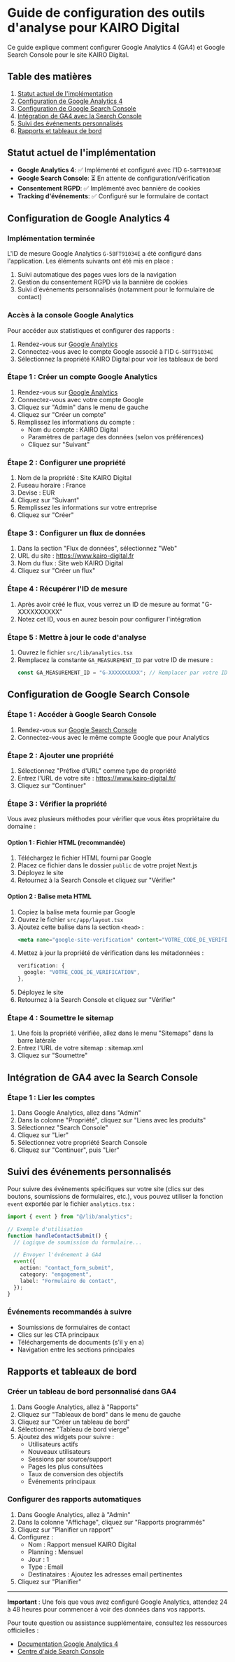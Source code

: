 # Guide de configuration des outils d'analyse pour KAIRO Digital

Ce guide explique comment configurer Google Analytics 4 (GA4) et Google Search Console pour le site KAIRO Digital.

## Table des matières

1. [Statut actuel de l'implémentation](#statut-actuel-de-limplémentation)
2. [Configuration de Google Analytics 4](#configuration-de-google-analytics-4)
3. [Configuration de Google Search Console](#configuration-de-google-search-console)
4. [Intégration de GA4 avec la Search Console](#intégration-de-ga4-avec-la-search-console)
5. [Suivi des événements personnalisés](#suivi-des-événements-personnalisés)
6. [Rapports et tableaux de bord](#rapports-et-tableaux-de-bord)

## Statut actuel de l'implémentation

- **Google Analytics 4**: ✅ Implémenté et configuré avec l'ID `G-58FT91034E`
- **Google Search Console**: ⏳ En attente de configuration/vérification
- **Consentement RGPD**: ✅ Implémenté avec bannière de cookies
- **Tracking d'événements**: ✅ Configuré sur le formulaire de contact

## Configuration de Google Analytics 4

### Implémentation terminée

L'ID de mesure Google Analytics `G-58FT91034E` a été configuré dans l'application. Les éléments suivants ont été mis en place :

1. Suivi automatique des pages vues lors de la navigation
2. Gestion du consentement RGPD via la bannière de cookies
3. Suivi d'événements personnalisés (notamment pour le formulaire de contact)

### Accès à la console Google Analytics

Pour accéder aux statistiques et configurer des rapports :

1. Rendez-vous sur [Google Analytics](https://analytics.google.com/)
2. Connectez-vous avec le compte Google associé à l'ID `G-58FT91034E`
3. Sélectionnez la propriété KAIRO Digital pour voir les tableaux de bord

### Étape 1 : Créer un compte Google Analytics

1. Rendez-vous sur [Google Analytics](https://analytics.google.com/)
2. Connectez-vous avec votre compte Google
3. Cliquez sur "Admin" dans le menu de gauche
4. Cliquez sur "Créer un compte"
5. Remplissez les informations du compte :
   - Nom du compte : KAIRO Digital
   - Paramètres de partage des données (selon vos préférences)
   - Cliquez sur "Suivant"

### Étape 2 : Configurer une propriété

1. Nom de la propriété : Site KAIRO Digital
2. Fuseau horaire : France
3. Devise : EUR
4. Cliquez sur "Suivant"
5. Remplissez les informations sur votre entreprise
6. Cliquez sur "Créer"

### Étape 3 : Configurer un flux de données

1. Dans la section "Flux de données", sélectionnez "Web"
2. URL du site : https://www.kairo-digital.fr
3. Nom du flux : Site web KAIRO Digital
4. Cliquez sur "Créer un flux"

### Étape 4 : Récupérer l'ID de mesure

1. Après avoir créé le flux, vous verrez un ID de mesure au format "G-XXXXXXXXXX"
2. Notez cet ID, vous en aurez besoin pour configurer l'intégration

### Étape 5 : Mettre à jour le code d'analyse

1. Ouvrez le fichier `src/lib/analytics.tsx`
2. Remplacez la constante `GA_MEASUREMENT_ID` par votre ID de mesure :
   ```typescript
   const GA_MEASUREMENT_ID = "G-XXXXXXXXXX"; // Remplacer par votre ID
   ```

## Configuration de Google Search Console

### Étape 1 : Accéder à Google Search Console

1. Rendez-vous sur [Google Search Console](https://search.google.com/search-console)
2. Connectez-vous avec le même compte Google que pour Analytics

### Étape 2 : Ajouter une propriété

1. Sélectionnez "Préfixe d'URL" comme type de propriété
2. Entrez l'URL de votre site : https://www.kairo-digital.fr/
3. Cliquez sur "Continuer"

### Étape 3 : Vérifier la propriété

Vous avez plusieurs méthodes pour vérifier que vous êtes propriétaire du domaine :

#### Option 1 : Fichier HTML (recommandée)

1. Téléchargez le fichier HTML fourni par Google
2. Placez ce fichier dans le dossier `public` de votre projet Next.js
3. Déployez le site
4. Retournez à la Search Console et cliquez sur "Vérifier"

#### Option 2 : Balise meta HTML

1. Copiez la balise meta fournie par Google
2. Ouvrez le fichier `src/app/layout.tsx`
3. Ajoutez cette balise dans la section `<head>` :
   ```jsx
   <meta name="google-site-verification" content="VOTRE_CODE_DE_VERIFICATION" />
   ```
4. Mettez à jour la propriété de vérification dans les métadonnées :
   ```typescript
   verification: {
     google: "VOTRE_CODE_DE_VERIFICATION",
   },
   ```
5. Déployez le site
6. Retournez à la Search Console et cliquez sur "Vérifier"

### Étape 4 : Soumettre le sitemap

1. Une fois la propriété vérifiée, allez dans le menu "Sitemaps" dans la barre latérale
2. Entrez l'URL de votre sitemap : sitemap.xml
3. Cliquez sur "Soumettre"

## Intégration de GA4 avec la Search Console

### Étape 1 : Lier les comptes

1. Dans Google Analytics, allez dans "Admin"
2. Dans la colonne "Propriété", cliquez sur "Liens avec les produits"
3. Sélectionnez "Search Console"
4. Cliquez sur "Lier"
5. Sélectionnez votre propriété Search Console
6. Cliquez sur "Continuer", puis "Lier"

## Suivi des événements personnalisés

Pour suivre des événements spécifiques sur votre site (clics sur des boutons, soumissions de formulaires, etc.), vous pouvez utiliser la fonction `event` exportée par le fichier `analytics.tsx` :

```typescript
import { event } from "@/lib/analytics";

// Exemple d'utilisation
function handleContactSubmit() {
  // Logique de soumission du formulaire...

  // Envoyer l'événement à GA4
  event({
    action: "contact_form_submit",
    category: "engagement",
    label: "Formulaire de contact",
  });
}
```

### Événements recommandés à suivre

- Soumissions de formulaires de contact
- Clics sur les CTA principaux
- Téléchargements de documents (s'il y en a)
- Navigation entre les sections principales

## Rapports et tableaux de bord

### Créer un tableau de bord personnalisé dans GA4

1. Dans Google Analytics, allez à "Rapports"
2. Cliquez sur "Tableaux de bord" dans le menu de gauche
3. Cliquez sur "Créer un tableau de bord"
4. Sélectionnez "Tableau de bord vierge"
5. Ajoutez des widgets pour suivre :
   - Utilisateurs actifs
   - Nouveaux utilisateurs
   - Sessions par source/support
   - Pages les plus consultées
   - Taux de conversion des objectifs
   - Événements principaux

### Configurer des rapports automatiques

1. Dans Google Analytics, allez à "Admin"
2. Dans la colonne "Affichage", cliquez sur "Rapports programmés"
3. Cliquez sur "Planifier un rapport"
4. Configurez :
   - Nom : Rapport mensuel KAIRO Digital
   - Planning : Mensuel
   - Jour : 1
   - Type : Email
   - Destinataires : Ajoutez les adresses email pertinentes
5. Cliquez sur "Planifier"

---

**Important** : Une fois que vous avez configuré Google Analytics, attendez 24 à 48 heures pour commencer à voir des données dans vos rapports.

Pour toute question ou assistance supplémentaire, consultez les ressources officielles :

- [Documentation Google Analytics 4](https://developers.google.com/analytics/devguides/collection/ga4)
- [Centre d'aide Search Console](https://support.google.com/webmasters)
